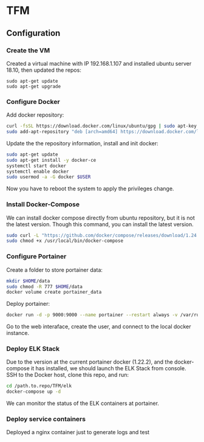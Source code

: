 # TFM

## Configuration

### Create the VM

Created a virtual machine with IP 192.168.1.107 and installed ubuntu server 18.10, then updated the repos:

```
sudo apt-get update
sudo apt-get upgrade
```

### Configure Docker

Add docker repository:

```bash
curl -fsSL https://download.docker.com/linux/ubuntu/gpg | sudo apt-key add -
sudo add-apt-repository "deb [arch=amd64] https://download.docker.com/linux/ubuntu $(lsb_release -cs) stable"
```

Update the the repository information, install and init docker:

```bash
sudo apt-get update
sudo apt-get install -y docker-ce
systemctl start docker
systemctl enable docker
sudo usermod -a -G docker $USER
```

Now you have to reboot the system to apply the privileges change.

### Install Docker-Compose

We can install docker compose directly from ubuntu repository, but it is not the latest version. Though this command, you can install the latest version.

```bash
sudo curl -L "https://github.com/docker/compose/releases/download/1.24.0/docker-compose-$(uname -s)-$(uname -m)" -o /usr/local/bin/docker-compose
sudo chmod +x /usr/local/bin/docker-compose
```

### Configure Portainer

Create a folder to store portainer data:

```bash
mkdir $HOME/data
sudo chmod -R 777 $HOME/data
docker volume create portainer_data
```

Deploy portainer:

```bash
docker run -d -p 9000:9000 --name portainer --restart always -v /var/run/docker.sock:/var/run/docker.sock -v portainer_data:/home/ubuntu/data portainer/portainer
```

Go to the web interaface, create the user, and connect to the local docker instance.

### Deploy ELK Stack

Due to the version at the current portainer docker (1.22.2), and the docker-compose it has installed, we should launch the ELK Stack from console. SSH to the Docker host, clone this repo, and run:

```bash
cd /path.to.repo/TFM/elk
docker-compose up -d
```

We can monitor the status of the ELK containers at portainer.

### Deploy service containers

Deployed a nginx container just to generate logs and test